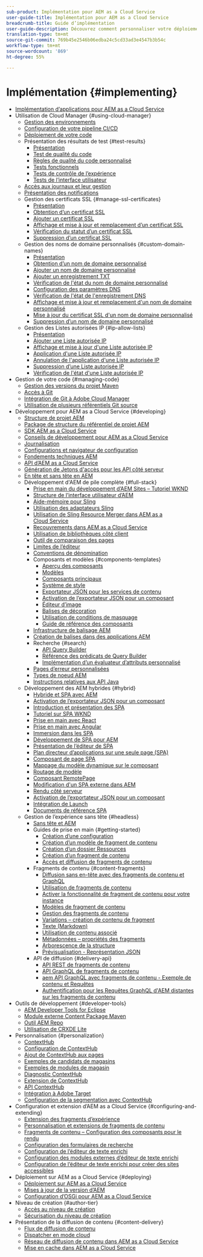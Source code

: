 ```yaml
---
sub-product: Implémentation pour AEM as a Cloud Service
user-guide-title: Implémentation pour AEM as a Cloud Service
breadcrumb-title: Guide d’implémentation
user-guide-description: Découvrez comment personnaliser votre déploiement d’Experience Manager as a Cloud Service, y compris des rubriques sur le déploiement et le développement.
translation-type: tm+mt
source-git-commit: 769b45e2546b06edba24c5cd33ad3e4547b3b54c
workflow-type: tm+mt
source-wordcount: '869'
ht-degree: 55%

---
```



# Implémentation {#implementing}

+ [Implémentation d’applications pour AEM as a Cloud Service](/help/implementing/home.md)
+ Utilisation de Cloud Manager {#using-cloud-manager}
   + [Gestion des environnements](cloud-manager/manage-environments.md)
   + [Configuration de votre pipeline CI/CD](cloud-manager/configure-pipeline.md)
   + [Déploiement de votre code](cloud-manager/deploy-code.md)
   + Présentation des résultats de test {#test-results}
      + [Présentation](/help/implementing/cloud-manager/overview-test-results.md)
      + [Test de qualité du code](/help/implementing/cloud-manager/code-quality-testing.md)
      + [Règles de qualité du code personnalisé](cloud-manager/custom-code-quality-rules.md)
      + [Tests fonctionnels](/help/implementing/cloud-manager/functional-testing.md)
      + [Tests de contrôle de l’expérience](/help/implementing/cloud-manager/experience-audit-testing.md)
      + [Tests de l’interface utilisateur](/help/implementing/cloud-manager/ui-testing.md)
   + [Accès aux journaux et leur gestion](cloud-manager/manage-logs.md)
   + [Présentation des notifications](cloud-manager/notifications.md)
   + Gestion des certificats SSL {#manage-ssl-certificates}
      + [Présentation](/help/implementing/cloud-manager/managing-ssl-certifications/introduction.md)
      + [Obtention d’un certificat SSL](/help/implementing/cloud-manager/managing-ssl-certifications/get-ssl-certificate.md)
      + [Ajouter un certificat SSL](/help/implementing/cloud-manager/managing-ssl-certifications/add-ssl-certificate.md)
      + [Affichage et mise à jour et remplacement d’un certificat SSL](/help/implementing/cloud-manager/managing-ssl-certifications/view-update-replace-ssl-certificate.md)
      + [Vérification du statut d’un certificat SSL](/help/implementing/cloud-manager/managing-ssl-certifications/check-status-ssl-certificate.md)
      + [Suppression d’un certificat SSL](/help/implementing/cloud-manager/managing-ssl-certifications/delete-ssl-certificate.md)
   + Gestion des noms de domaine personnalisés {#custom-domain-names}
      + [Présentation](/help/implementing/cloud-manager/custom-domain-names/introduction.md)
      + [Obtention d’un nom de domaine personnalisé](/help/implementing/cloud-manager/custom-domain-names/get-custom-domain-name.md)
      + [Ajouter un nom de domaine personnalisé](/help/implementing/cloud-manager/custom-domain-names/add-custom-domain-name.md)
      + [Ajouter un enregistrement TXT](/help/implementing/cloud-manager/custom-domain-names/add-text-record.md)
      + [Vérification de l&#39;état du nom de domaine personnalisé](/help/implementing/cloud-manager/custom-domain-names/check-domain-name-status.md)
      + [Configuration des paramètres DNS](/help/implementing/cloud-manager/custom-domain-names/configure-dns-settings.md)
      + [Vérification de l&#39;état de l&#39;enregistrement DNS](/help/implementing/cloud-manager/custom-domain-names/check-dns-record-status.md)
      + [Affichage et mise à jour et remplacement d&#39;un nom de domaine personnalisé](/help/implementing/cloud-manager/custom-domain-names/view-update-replace-custom-domain-name.md)
      + [Mise à jour du certificat SSL d&#39;un nom de domaine personnalisé](/help/implementing/cloud-manager/custom-domain-names/update-cdn-ssl-certificate.md)
      + [Suppression d’un nom de domaine personnalisé](/help/implementing/cloud-manager/custom-domain-names/delete-custom-domain-name.md)
   + Gestion des Listes autorisées IP {#ip-allow-lists}
      + [Présentation](/help/implementing/cloud-manager/ip-allow-lists/introduction.md)
      + [Ajouter une Liste autorisée IP](/help/implementing/cloud-manager/ip-allow-lists/add-ip-allow-lists.md)
      + [Affichage et mise à jour d&#39;une Liste autorisée IP](/help/implementing/cloud-manager/ip-allow-lists/view-update-ip-allow-list.md)
      + [Application d&#39;une Liste autorisée IP](/help/implementing/cloud-manager/ip-allow-lists/apply-allow-list.md)
      + [Annulation de l&#39;application d&#39;une Liste autorisée IP](/help/implementing/cloud-manager/ip-allow-lists/unapply-ip-allow-list.md)
      + [Suppression d’une Liste autorisée IP](/help/implementing/cloud-manager/ip-allow-lists/delete-ip-allow-list.md)
      + [Vérification de l&#39;état d&#39;une Liste autorisée IP](/help/implementing/cloud-manager/ip-allow-lists/check-ip-allow-list-status.md)
+ Gestion de votre code {#managing-code}
   + [Gestion des versions du projet Maven](cloud-manager/project-version-handling.md)
   + [Accès à Git](cloud-manager/accessing-git.md)
   + [Intégration de Git à Adobe Cloud Manager](cloud-manager/integrating-with-git.md)
   + [Utilisation de plusieurs référentiels Git source](/help/implementing/cloud-manager/working-with-multiple-source-git-repositories.md)
+ Développement pour AEM as a Cloud Service {#developing}
   + [Structure de projet AEM](developing/introduction/aem-project-content-package-structure.md)
   + [Package de structure du référentiel de projet AEM](developing/introduction/repository-structure-package.md)
   + [SDK AEM as a Cloud Service](developing/introduction/aem-as-a-cloud-service-sdk.md)
   + [Conseils de développement pour AEM as a Cloud Service](developing/introduction/development-guidelines.md)
   + [Journalisation](developing/introduction/logging.md)
   + [Configurations et navigateur de configuration](developing/introduction/configurations.md)
   + [Fondements techniques AEM](/help/implementing/developing/introduction/aem-technologies.md)
   + [API d’AEM as a Cloud Service](https://docs.adobe.com/content/help/en/experience-manager-cloud-service/implementing/developing/ref/javadoc/index.html)
   + [Génération de Jetons d&#39;accès pour les API côté serveur](developing/introduction/generating-access-tokens-for-server-side-apis.md)
   + [En tête et sans tête en AEM](developing/headful-headless.md)
   + Développement d&#39;AEM de pile complète {#full-stack}
      + [Prise en main du développement d’AEM Sites – Tutoriel WKND](developing/introduction/develop-wknd-tutorial.md)
      + [Structure de l’interface utilisateur d’AEM](developing/introduction/ui-structure.md)
      + [Aide-mémoire pour Sling](developing/introduction/sling-cheatsheet.md)
      + [Utilisation des adaptateurs Sling](developing/introduction/sling-adapters.md)
      + [Utilisation de Sling Resource Merger dans AEM as a Cloud Service](developing/introduction/sling-resource-merger.md)
      + [Recouvrements dans AEM as a Cloud Service](developing/introduction/overlays.md)
      + [Utilisation de bibliothèques côté client](developing/introduction/clientlibs.md)
      + [Outil de comparaison des pages](/help/implementing/developing/introduction/page-diff.md)
      + [Limites de l’éditeur](/help/implementing/developing/introduction/editor-limitations.md)
      + [Conventions de dénomination](/help/implementing/developing/introduction/naming-conventions.md)
      + Composants et modèles {#components-templates}
         + [Aperçu des composants](developing/components/overview.md)
         + [Modèles](developing/components/templates.md)
         + [Composants principaux](https://docs.adobe.com/content/help/fr-FR/experience-manager-core-components/using/introduction.html)
         + [Système de style](https://experienceleague.adobe.com/docs/experience-manager-cloud-service/sites/authoring/features/style-system.html)
         + [Exportateur JSON pour les services de contenu](developing/components/json-exporter.md)
         + [Activation de l’exportateur JSON pour un composant](developing/components/enabling-json-exporter.md) 
         + [Éditeur d’image](developing/components/image-editor.md)
         + [Balises de décoration](developing/components/decoration-tag.md)
         + [Utilisation de conditions de masquage](developing/components/hide-conditions.md)
         + [Guide de référence des composants](developing/components/reference.md)
      + [Infrastructure de balisage AEM](/help/implementing/developing/introduction/tagging-framework.md)
      + [Création de balises dans des applications AEM](/help/implementing/developing/introduction/tagging-applications.md)
      + Recherche {#search}
         + [API Query Builder](/help/implementing/developing/introduction/query-builder-api.md)
         + [Référence des prédicats de Query Builder](/help/implementing/developing/introduction/query-builder-predicates.md)
         + [Implémentation d’un évaluateur d’attributs personnalisé](/help/implementing/developing/introduction/query-builder-custom-predicate.md)
      + [Pages d’erreur personnalisées](/help/implementing/developing/introduction/custom-error-page.md)
      + [Types de noeud AEM](/help/implementing/developing/introduction/node-types.md)
      + [Instructions relatives aux API Java](/help/implementing/developing/introduction/java-api-guidelines.md)
   + Développement des AEM hybrides {#hybrid}
      + [Hybride et SPA avec AEM](https://www.adobe.com/content/dam/www/us/en/marketing/experience-manager-sites/headless-content-management-system/pdfs/aem-hybrid-architecture-wp-1-18-19.pdf)
      + [Activation de l’exportateur JSON pour un composant](https://experienceleague.adobe.com/docs/experience-manager-cloud-service/implementing/developing/full-stack/components-templates/enabling-json-exporter.html)
      + [Introduction et présentation des SPA](developing/hybrid/introduction.md)
      + [Tutoriel sur SPA WKND](developing/hybrid/wknd-tutorial.md)
      + [Prise en main avec React](developing/hybrid/getting-started-react.md)
      + [Prise en main avec Angular](developing/hybrid/getting-started-angular.md)
      + [Immersion dans les SPA](developing/hybrid/deep-dives.md)
      + [Développement de SPA pour AEM](developing/hybrid/developing.md)
      + [Présentation de l’éditeur de SPA](developing/hybrid/editor-overview.md)
      + [Plan directeur d’applications sur une seule page (SPA)](developing/hybrid/blueprint.md)
      + [Composant de page SPA](developing/hybrid/page-component.md)
      + [Mappage du modèle dynamique sur le composant](developing/hybrid/model-to-component-mapping.md)
      + [Routage de modèle](developing/hybrid/routing.md)
      + [Composant RemotePage](developing/hybrid/remote-page.md)
      + [Modification d&#39;un SPA externe dans AEM](developing/hybrid/editing-external-spa.md)
      + [Rendu côté serveur](developing/hybrid/ssr.md)
      + [Activation de l’exportateur JSON pour un composant](https://experienceleague.adobe.com/docs/experience-manager-cloud-service/implementing/developing/full-stack/components-templates/enabling-json-exporter.html)
      + [Intégration de Launch](developing/hybrid/launch-integration.md)
      + [Documents de référence SPA](developing/hybrid/reference-materials.md)
   + Gestion de l’expérience sans tête {#headless}
      + [Sans tête et AEM](developing/headless/introduction.md)
      + Guides de prise en main {#getting-started}
         + [Création d’une configuration](developing/headless/getting-started/create-configuration.md)
         + [Création d’un modèle de fragment de contenu](developing/headless/getting-started/create-content-model.md)
         + [Création d’un dossier Ressources](developing/headless/getting-started/create-assets-folder.md)
         + [Création d’un fragment de contenu](developing/headless/getting-started/create-content-fragment.md)
         + [Accès et diffusion de fragments de contenu](developing/headless/getting-started/create-api-request.md)
      + Fragments de contenu {#content-fragments}
         + [Diffusion sans en-tête avec des fragments de contenu et GraphQL](https://experienceleague.adobe.com/docs/experience-manager-cloud-service/assets/content-fragments/content-fragments-graphql.html)
         + [Utilisation de fragments de contenu](https://experienceleague.adobe.com/docs/experience-manager-cloud-service/assets/content-fragments/content-fragments.html)
         + [Activer la fonctionnalité de fragment de contenu pour votre instance](https://experienceleague.adobe.com/docs/experience-manager-cloud-service/assets/content-fragments/content-fragments-configuration-browser.html)
         + [Modèles de fragment de contenu](https://experienceleague.adobe.com/docs/experience-manager-cloud-service/assets/content-fragments/content-fragments-models.html)
         + [Gestion des fragments de contenu](https://experienceleague.adobe.com/docs/experience-manager-cloud-service/assets/content-fragments/content-fragments-managing.html)   
         + [Variations – création de contenu de fragment](https://experienceleague.adobe.com/docs/experience-manager-cloud-service/assets/content-fragments/content-fragments-variations.html)
         + [Texte (Markdown)](https://experienceleague.adobe.com/docs/experience-manager-cloud-service/assets/content-fragments/content-fragments-markdown.html)
         + [Utilisation de contenu associé  ](https://experienceleague.adobe.com/docs/experience-manager-cloud-service/assets/content-fragments/content-fragments-assoc-content.html)
         + [Métadonnées – propriétés des fragments](https://experienceleague.adobe.com/docs/experience-manager-cloud-service/assets/content-fragments/content-fragments-metadata.html)
         + [Arborescence de la structure](https://experienceleague.adobe.com/docs/experience-manager-cloud-service/assets/content-fragments/content-fragments-structure-tree.html)
         + [Prévisualisation - Représentation JSON](https://experienceleague.adobe.com/docs/experience-manager-cloud-service/assets/content-fragments/content-fragments-json-preview.html)
      + API de diffusion {#delivery-api}
         + [API REST de fragments de contenu](https://experienceleague.adobe.com/docs/experience-manager-cloud-service/assets/admin/assets-api-content-fragments.html)
         + [API GraphQL de fragments de contenu](https://experienceleague.adobe.com/docs/experience-manager-cloud-service/assets/admin/graphql-api-content-fragments.html)
         + [aem API GraphQL avec fragments de contenu - Exemple de contenu et Requêtes](https://experienceleague.adobe.com/docs/experience-manager-cloud-service/assets/admin/content-fragments-graphql-samples.html)
         + [Authentification pour les Requêtes GraphQL d&#39;AEM distantes sur les fragments de contenu](https://experienceleague.adobe.com/docs/experience-manager-cloud-service/assets/content-fragments/graphql-authentication-content-fragments.md)
+ Outils de développement {#developer-tools}
   + [AEM Developer Tools for Eclipse](/help/implementing/developing/tools/eclipse.md)
   + [Module externe Content Package Maven](/help/implementing/developing/tools/maven-plugin.md)
   + [Outil AEM Repo](/help/implementing/developing/tools/repo-tool.md)
   + [Utilisation de CRXDE Lite ](/help/implementing/developing/tools/crxde.md)
+ Personnalisation   {#personalization}
   + [ContextHub](developing/personalization/contexthub.md)
   + [Configuration de ContextHub](developing/personalization/configuring-contexthub.md)
   + [Ajout de ContextHub aux pages](developing/personalization/adding-contexthub.md)
   + [Exemples de candidats de magasins](developing/personalization/sample-stores.md)
   + [Exemples de modules de magasin](developing/personalization/sample-modules.md)
   + [Diagnostic ContextHub](developing/personalization/contexthub-diagnostics.md)
   + [Extension de ContextHub](developing/personalization/extending-contexthub.md)
   + [API ContextHub](developing/personalization/contexthub-api.md)
   + [Intégration à Adobe Target](/help/sites-cloud/integrating/adobe-target.md)
   + [Configuration de la segmentation avec ContextHub](https://experienceleague.adobe.com/docs/experience-manager-cloud-service/sites/authoring/personalization/contexthub-segmentation.html)
+ Configuration et extension d’AEM as a Cloud Service {#configuring-and-extending}
   + [Extension des fragments d’expérience](developing/extending/experience-fragments.md)
   + [Personnalisation et extensions de fragments de contenu](developing/extending/content-fragments-customizing.md)
   + [Fragments de contenu – Configuration des composants pour le rendu](developing/extending/content-fragments-configuring-components-rendering.md)
   + [Configuration des formulaires de recherche](developing/extending/search-forms.md)
   + [Configuration de l’éditeur de texte enrichi](/help/implementing/developing/extending/rich-text-editor.md)
   + [Configuration des modules externes d’éditeur de texte enrichi](/help/implementing/developing/extending/configure-rich-text-editor-plug-ins.md)
   + [Configuration de l’éditeur de texte enrichi pour créer des sites accessibles](/help/implementing/developing/extending/rte-accessible-content.md)
+ Déploiement sur AEM as a Cloud Service {#deploying}
   + [Déploiement sur AEM as a Cloud Service](deploying/overview.md)
   + [Mises à jour de la version d’AEM](deploying/aem-version-updates.md)
   + [Configuration d’OSGi pour AEM as a Cloud Service](deploying/configuring-osgi.md)
+ Niveau de création {#author-tier}
   + [Accès au niveau de création](/help/implementing/author-tier/accessing-the-author-tier.md)
   + [Sécurisation du niveau de création](/help/implementing/author-tier/securing-the-author-tier.md)
+ Présentation de la diffusion de contenu {#content-delivery}
   + [Flux de diffusion de contenu](dispatcher/overview.md)
   + [Dispatcher en mode cloud](dispatcher/disp-overview.md)
   + [Réseau de diffusion de contenu dans AEM as a Cloud Service](dispatcher/cdn.md)
   + [Mise en cache dans AEM as a Cloud Service](dispatcher/caching.md)